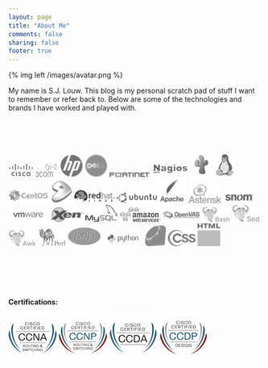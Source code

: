 ```yaml
---
layout: page
title: "About Me"
comments: false
sharing: false
footer: true
---
```

{% img left /images/avatar.png %}

My name is S.J. Louw. This blog is my personal scratch pad of stuff I want to remember or refer back to. Below are some of the technologies and brands I have worked and played with.
<br>
<br>
<br>
<br>
<br>

<div>
  <a href="http://www.cisco.com" target="_blank"><img src="/images/cisco-logo.png" border=0/></a>
  <a href="http://h17007.www1.hp.com/us/en/networking/index.aspx" target="_blank"><img src="/images/3com-logo.png" border=0/></a>
  <a href="http://h17007.www1.hp.com/us/en/networking/index.aspx" target="_blank"><img src="/images/hp-logo.png" border=0/></a>
  <a href="http://www.dell.com/us/business/p/networking-products" target="_blank"><img src="/images/dell-logo.png" border=0/></a>
  <a href="http://www.fortinet.com/products/fortigate/index.html" target="_blank"><img src="/images/fortinet-logo.png" border=0/></a>
  <a href="http://www.nagios.org" target="_blank"><img src="/images/nagios-logo.png" border=0/></a>
  <a href="http://www.cacti.net" target="_blank"><img src="/images/cacti-logo.png" border=0/></a>
  <a href="http://www.linux.org" target="_blank"><img src="/images/linux-logo.png" border=0/></a>
  <a href="http://www.centos.org" target="_blank"><img src="/images/centos-logo.png" border=0/></a>
  <a href="http://www.gentoo.org" target="_blank"><img src="/images/gentoo-logo.png" border=0/></a>
  <a href="http://www.redhat.com" target="_blank"><img src="/images/redhat-logo.png" border=0/></a>
  <a href="http://www.ubuntu.com" target="_blank"><img src="/images/ubuntu-logo.png" border=0/></a>
  <a href="http://www.apache.org" target="_blank"><img src="/images/apache-logo.png" border=0/></a>
  <a href="http://www.asterisk.org" target="_blank"><img src="/images/asterisk-logo.png" border=0/></a>
  <a href="http://www.snom.com" target="_blank"><img src="/images/snom-logo.png" border=0/></a>
  <a href="http://www.vmware.com" target="_blank"><img src="/images/vmware-logo.png" border=0/></a>
  <a href="http://www.xenproject.org" target="_blank"><img src="/images/xen-logo.png" border=0/></a>
  <a href="http://www.mysql.com" target="_blank"><img src="/images/mysql-logo.png" border=0/></a>
  <a href="http://aws.amazon.com" target="_blank"><img src="/images/aws-logo.png" border=0/></a>
  <a href="http://www.openvas.org" target="_blank"><img src="/images/openvas-logo.png" border=0/></a>
  <a href="http://www.gnu.org/software/bash/" target="_blank"><img src="/images/bash-logo.png" border=0/></a>
  <a href="http://www.gnu.org/software/sed/manual/" target="_blank"><img src="/images/sed-logo.png" border=0/></a>
  <a href="http://www.gnu.org/software/gawk/manual/" target="_blank"><img src="/images/awk-logo.png" border=0/></a>
  <a href="http://www.perl.org" target="_blank"><img src="/images/perl-logo.png" border=0/></a>
  <a href="http://php.net" target="_blank"><img src="/images/php-logo.png" border=0/></a>
  <a href="http://www.python.org" target="_blank"><img src="/images/python-logo.png" border=0/></a>
  <a href="https://www.ruby-lang.org" target="_blank"><img src="/images/ruby-logo.png" border=0/></a>
  <a href="http://en.wikipedia.org/wiki/Cascading_Style_Sheets" target="_blank"><img src="/images/css-logo.png" border=0/></a>
  <a href="http://en.wikipedia.org/wiki/HTML" target="_blank"><img src="/images/html-logo.png" border=0/></a>
</div>

<br>
<br>
<br>
<br>
<br>

**Certifications:**
<div>
  <img src="/images/ccna.png" border=0/>
  <img src="/images/ccnp.png" border=0/>
  <img src="/images/ccda.png" border=0/>
  <img src="/images/ccdp.png" border=0/>
</div>